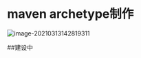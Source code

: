 # maven archetype制作

![image-20210313142819311](https://turing.yang/turingPro/images/image-20210313142819311.png)

##建设中

